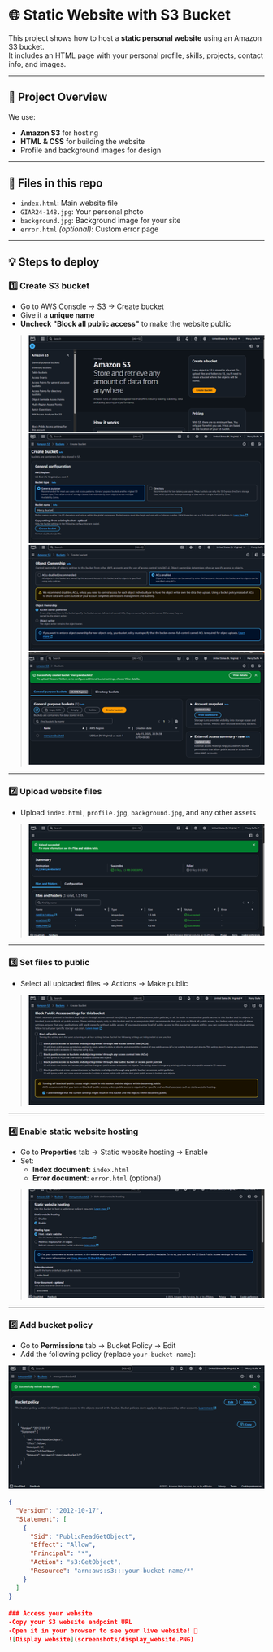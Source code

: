 # 🌐 Static Website with S3 Bucket

This project shows how to host a **static personal website** using an Amazon S3 bucket.  
It includes an HTML page with your personal profile, skills, projects, contact info, and images.

---

## 🚀 Project Overview

We use:
- **Amazon S3** for hosting
- **HTML & CSS** for building the website
- Profile and background images for design

---

## 📄 Files in this repo

- `index.html`: Main website file
- `GIAR24-148.jpg`: Your personal photo
- `background.jpg`: Background image for your site
- `error.html` *(optional)*: Custom error page

---

## 💡 Steps to deploy

### 1️⃣ Create S3 bucket

- Go to AWS Console → S3 → Create bucket
- Give it a **unique name**
- **Uncheck "Block all public access"** to make the website public

> ![Create bucket screenshot](Screenshots/create_bucket1.PNG)
  ![Create bucket screenshot](Screenshots/create_bucket2.PNG)
  ![Create bucket screenshot](Screenshots/create_bucket3.PNG)
  ![Create bucket screenshot](Screenshots/create_bucket4.PNG)
  

---

### 2️⃣ Upload website files

- Upload `index.html`, `profile.jpg`, `background.jpg`, and any other assets

> ![Upload files screenshot](screenshots/upload_files.PNG)

---

### 3️⃣ Set files to public

- Select all uploaded files → Actions → Make public

> ![Make public screenshot](screenshots/make_public.PNG)

---

### 4️⃣ Enable static website hosting

- Go to **Properties** tab → Static website hosting → Enable
- Set:
  - **Index document**: `index.html`
  - **Error document**: `error.html` (optional)

> ![Static hosting screenshot](screenshots/static_hosting.PNG)

---

### 5️⃣ Add bucket policy

- Go to **Permissions** tab → Bucket Policy → Edit
- Add the following policy (replace `your-bucket-name`):

 ![Bucket Policy](screenshots/Bucket_Policy.PNG)

```json
{
  "Version": "2012-10-17",
  "Statement": [
    {
      "Sid": "PublicReadGetObject",
      "Effect": "Allow",
      "Principal": "*",
      "Action": "s3:GetObject",
      "Resource": "arn:aws:s3:::your-bucket-name/*"
    }
  ]
}

### Access your website
-Copy your S3 website endpoint URL
-Open it in your browser to see your live website! 🎉
![Display website](screenshots/display_website.PNG)